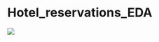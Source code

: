 # Hotel_reservations_EDA

<img src="https://raw.githubusercontent.com/<username>/<repo-name>/<branch-name>/<path-to-file>/<filename>.html">

 
